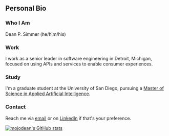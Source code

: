 ## Personal Bio

### Who I Am
Dean P. Simmer (he/him/his)

### Work
I work as a senior leader in software engineering in Detroit, Michigan, focused on using APIs and services to enable consumer experiences.  

### Study
I'm a graduate student at the University of San Diego, pursuing a [Master of Science in Applied Artificial Intelligence](https://www.sandiego.edu/engineering/graduate/ms-applied-artificial-intelligence.php).


### Contact

Reach me via [email](https://www.deanpsimmer.com/contact/) or on [LinkedIn](https://www.linkedin.com/in/deanpsimmer/) if that's your preference.

[![mojodean's GitHub stats](https://github-readme-stats.vercel.app/api?username=mojodean)](https://github.com/anuraghazra/github-readme-stats)

<!--
**mojodean/mojodean** is a ✨ _special_ ✨ repository because its `README.md` (this file) appears on your GitHub profile.

Here are some ideas to get you started:

- 🔭 I’m currently working on ...
- 🌱 I’m currently learning ...
- 👯 I’m looking to collaborate on ...
- 🤔 I’m looking for help with ...
- 💬 Ask me about ...
- 📫 How to reach me: ...
- 😄 Pronouns: ...
- ⚡ Fun fact: ...
-->
